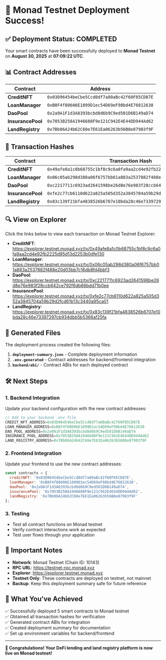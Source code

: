 # 🎉 Monad Testnet Deployment Success!

## ✅ Deployment Status: COMPLETED

Your smart contracts have been successfully deployed to **Monad Testnet** on **August 30, 2025** at **07:09:22 UTC**.

## 📊 Contract Addresses

| Contract | Address |
|----------|---------|
| **CreditNFT** | `0x03D96454beCbe5Ccd0df7a80aBc42f60F85CD87E` |
| **LoanManager** | `0xB8F4f80606E1899D1ec54D69eF98bd4E76812638` |
| **DaoPool** | `0x2a9A1F1d3A8393bcbd8d6b9C9ed501D6B149aD74` |
| **InsurancePool** | `0x7053B258A1946688F9e121C942E4E44DD944Ad62` |
| **LandRegistry** | `0x7Bb06A24b62C60e7E61Ea06263b56B8e87903f9F` |

## 🔗 Transaction Hashes

| Contract | Transaction Hash |
|----------|------------------|
| **CreditNFT** | `0x49afe8a1c0b68755c1bf8c9c6a0fa9aa2cd4e92fb2225d95d13d2253b0dfe130` |
| **LoanManager** | `0x06c05ab298d380a06f6757bb01a883a2537882f488e20d03bb7c16db8fd4bbf3` |
| **DaoPool** | `0xc2217711c6923ad2641598be26d8e76e983f28ccb642ce792f6db66bdd71b0ee` |
| **InsurancePool** | `0xfe2c77cb6110d622a825a505d352a3845704a59b29d2fcd61b13c3440a95ca01` |
| **LandRegistry** | `0x83c139f21bfa4838526b6707e10bda28c46e73397297cb934dbb5b5366af25fa` |

## 🔍 View on Explorer

Click the links below to view each transaction on Monad Testnet Explorer:

- **CreditNFT**: https://explorer.testnet.monad.xyz/tx/0x49afe8a1c0b68755c1bf8c9c6a0fa9aa2cd4e92fb2225d95d13d2253b0dfe130
- **LoanManager**: https://explorer.testnet.monad.xyz/tx/0x06c05ab298d380a06f6757bb01a883a2537882f488e20d03bb7c16db8fd4bbf3
- **DaoPool**: https://explorer.testnet.monad.xyz/tx/0xc2217711c6923ad2641598be26d8e76e983f28ccb642ce792f6db66bdd71b0ee
- **InsurancePool**: https://explorer.testnet.monad.xyz/tx/0xfe2c77cb6110d622a825a505d352a3845704a59b29d2fcd61b13c3440a95ca01
- **LandRegistry**: https://explorer.testnet.monad.xyz/tx/0x83c139f21bfa4838526b6707e10bda28c46e73397297cb934dbb5b5366af25fa

## 📁 Generated Files

The deployment process created the following files:

1. **`deployment-summary.json`** - Complete deployment information
2. **`.env.generated`** - Contract addresses for backend/frontend integration
3. **`backend/abi/`** - Contract ABIs for each deployed contract

## 🛠️ Next Steps

### 1. Backend Integration
Update your backend configuration with the new contract addresses:

```javascript
// Add to your backend .env file
CREDIT_NFT_ADDRESS=0x03D96454beCbe5Ccd0df7a80aBc42f60F85CD87E
LOAN_MANAGER_ADDRESS=0xB8F4f80606E1899D1ec54D69eF98bd4E76812638
DAO_POOL_ADDRESS=0x2a9A1F1d3A8393bcbd8d6b9C9ed501D6B149aD74
INSURANCE_POOL_ADDRESS=0x7053B258A1946688F9e121C942E4E44DD944Ad62
LAND_REGISTRY_ADDRESS=0x7Bb06A24b62C60e7E61Ea06263b56B8e87903f9F
```

### 2. Frontend Integration
Update your frontend to use the new contract addresses:

```javascript
const contracts = {
  creditNFT: '0x03D96454beCbe5Ccd0df7a80aBc42f60F85CD87E',
  loanManager: '0xB8F4f80606E1899D1ec54D69eF98bd4E76812638',
  daoPool: '0x2a9A1F1d3A8393bcbd8d6b9C9ed501D6B149aD74',
  insurancePool: '0x7053B258A1946688F9e121C942E4E44DD944Ad62',
  landRegistry: '0x7Bb06A24b62C60e7E61Ea06263b56B8e87903f9F'
};
```

### 3. Testing
- Test all contract functions on Monad testnet
- Verify contract interactions work as expected
- Test user flows through your application

## 🚨 Important Notes

- **Network**: Monad Testnet (Chain ID: 10143)
- **RPC URL**: https://testnet-rpc.monad.xyz
- **Explorer**: https://explorer.testnet.monad.xyz
- **Testnet Only**: These contracts are deployed on testnet, not mainnet
- **Backup**: Keep this deployment summary safe for future reference

## 🎯 What You've Achieved

✅ Successfully deployed 5 smart contracts to Monad testnet  
✅ Obtained all transaction hashes for verification  
✅ Generated contract ABIs for integration  
✅ Created deployment summary for documentation  
✅ Set up environment variables for backend/frontend  

---

**🎉 Congratulations! Your DeFi lending and land registry platform is now live on Monad testnet!**

